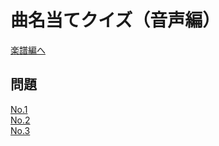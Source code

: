 # 曲名当てクイズ（音声編）
[楽譜編へ](musiq-score.md)<br>

## 問題
[No.1](sound/1.m4a)<br>
[No.2](sound/2.m4a)<br>
[No.3](sound/3.m4a)<br>
<!--
<details><summary>ヒント（作曲家）</summary>
    1. バッハ　
    2. ショスタコーヴィチ　
    3. リスト
</details>
-->